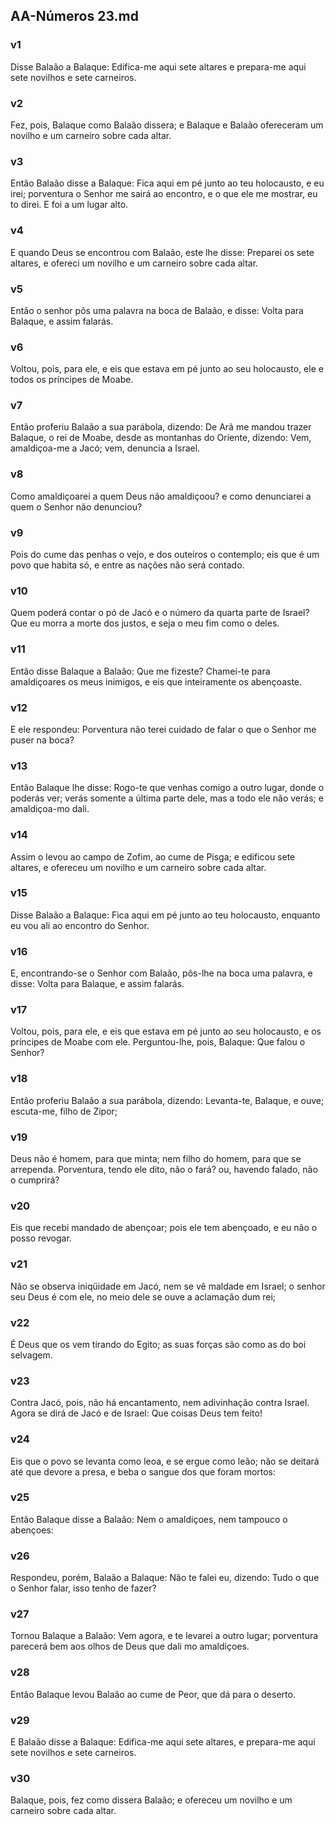 ## AA-Números 23.md
### v1
 Disse Balaão a Balaque: Edifica-me aqui sete altares e prepara-me aqui sete novilhos e sete carneiros.
### v2
 Fez, pois, Balaque como Balaão dissera; e Balaque e Balaão ofereceram um novilho e um carneiro sobre cada altar.
### v3
 Então Balaão disse a Balaque: Fica aqui em pé junto ao teu holocausto, e eu irei; porventura o Senhor me sairá ao encontro, e o que ele me mostrar, eu to direi. E foi a um lugar alto.
### v4
 E quando Deus se encontrou com Balaão, este lhe disse: Preparei os sete altares, e ofereci um novilho e um carneiro sobre cada altar.
### v5
 Então o senhor pôs uma palavra na boca de Balaão, e disse: Volta para Balaque, e assim falarás.
### v6
 Voltou, pois, para ele, e eis que estava em pé junto ao seu holocausto, ele e todos os príncipes de Moabe.
### v7
 Então proferiu Balaão a sua parábola, dizendo: De Arã me mandou trazer Balaque, o rei de Moabe, desde as montanhas do Oriente, dizendo: Vem, amaldiçoa-me a Jacó; vem, denuncia a Israel.
### v8
 Como amaldiçoarei a quem Deus não amaldiçoou? e como denunciarei a quem o Senhor não denunciou?
### v9
 Pois do cume das penhas o vejo, e dos outeiros o contemplo; eis que é um povo que habita só, e entre as nações não será contado.
### v10
 Quem poderá contar o pó de Jacó e o número da quarta parte de Israel? Que eu morra a morte dos justos, e seja o meu fim como o deles.
### v11
 Então disse Balaque a Balaão: Que me fizeste? Chamei-te para amaldiçoares os meus inimigos, e eis que inteiramente os abençoaste.
### v12
 E ele respondeu: Porventura não terei cuidado de falar o que o Senhor me puser na boca?
### v13
 Então Balaque lhe disse: Rogo-te que venhas comigo a outro lugar, donde o poderás ver; verás somente a última parte dele, mas a todo ele não verás; e amaldiçoa-mo dali.
### v14
 Assim o levou ao campo de Zofim, ao cume de Pisga; e edificou sete altares, e ofereceu um novilho e um carneiro sobre cada altar.
### v15
 Disse Balaão a Balaque: Fica aqui em pé junto ao teu holocausto, enquanto eu vou ali ao encontro do Senhor.
### v16
 E, encontrando-se o Senhor com Balaão, pôs-lhe na boca uma palavra, e disse: Volta para Balaque, e assim falarás.
### v17
 Voltou, pois, para ele, e eis que estava em pé junto ao seu holocausto, e os príncipes de Moabe com ele. Perguntou-lhe, pois, Balaque: Que falou o Senhor?
### v18
 Então proferiu Balaão a sua parábola, dizendo: Levanta-te, Balaque, e ouve; escuta-me, filho de Zipor;
### v19
 Deus não é homem, para que minta; nem filho do homem, para que se arrependa. Porventura, tendo ele dito, não o fará? ou, havendo falado, não o cumprirá?
### v20
 Eis que recebi mandado de abençoar; pois ele tem abençoado, e eu não o posso revogar.
### v21
 Não se observa iniqüidade em Jacó, nem se vê maldade em Israel; o senhor seu Deus é com ele, no meio dele se ouve a aclamação dum rei;
### v22
 É Deus que os vem tirando do Egito; as suas forças são como as do boi selvagem.
### v23
 Contra Jacó, pois, não há encantamento, nem adivinhação contra Israel. Agora se dirá de Jacó e de Israel: Que coisas Deus tem feito!
### v24
 Eis que o povo se levanta como leoa, e se ergue como leão; não se deitará até que devore a presa, e beba o sangue dos que foram mortos:
### v25
 Então Balaque disse a Balaão: Nem o amaldiçoes, nem tampouco o abençoes:
### v26
 Respondeu, porém, Balaão a Balaque: Não te falei eu, dizendo: Tudo o que o Senhor falar, isso tenho de fazer?
### v27
 Tornou Balaque a Balaão: Vem agora, e te levarei a outro lugar; porventura parecerá bem aos olhos de Deus que dali mo amaldiçoes.
### v28
 Então Balaque levou Balaão ao cume de Peor, que dá para o deserto.
### v29
 E Balaão disse a Balaque: Edifica-me aqui sete altares, e prepara-me aqui sete novilhos e sete carneiros.
### v30
 Balaque, pois, fez como dissera Balaão; e ofereceu um novilho e um carneiro sobre cada altar.
